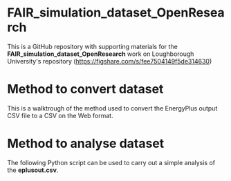 # FAIR_simulation_dataset_OpenResearch
This is a GitHub repository with supporting materials for the **FAIR_simulation_dataset_OpenResearch** work on Loughborough University's repository (https://figshare.com/s/fee7504149f5de314630)

# Method to convert dataset
This is a walktrough of the method used to convert the EnergyPlus output CSV file to a CSV on the Web format. 

# Method to analyse dataset
The following Python script can be used to carry out a simple analysis of the **eplusout.csv**.
